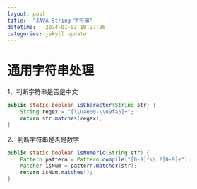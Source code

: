 ```yaml
---
layout: post
title:  "JAVA-String-字符串"
datetime:   2024-01-02 10:27:26
categories: jekyll update 
---
```

# 通用字符串处理

1、判断字符串是否是中文

```java
public static boolean isCharacter(String str) {
    String regex = "[\\u4e00-\\u9fa5]+";
    return str.matches(regex);
}
```

2、判断字符串是否是数字

```java
public static boolean isNumeric(String str) {
    Pattern pattern = Pattern.compile("[0-9]*\\.?[0-9]+");
    Matcher isNum = pattern.matcher(str);
    return isNum.matches();
}
```



